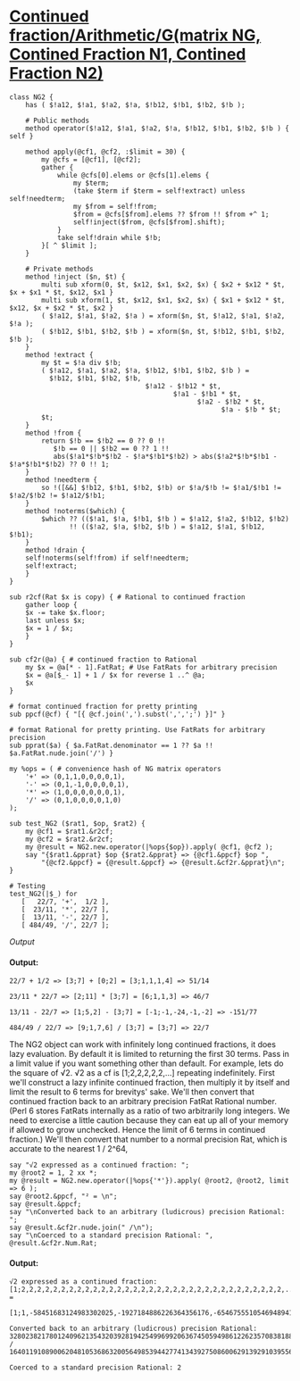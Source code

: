 [1]: http://rosettacode.org/wiki/Continued_fraction/Arithmetic/G(matrix_NG,_Contined_Fraction_N1,_Contined_Fraction_N2)

# [Continued fraction/Arithmetic/G(matrix NG, Contined Fraction N1, Contined Fraction N2)][1]

```perl6
class NG2 {
    has ( $!a12, $!a1, $!a2, $!a, $!b12, $!b1, $!b2, $!b );
 
    # Public methods
    method operator($!a12, $!a1, $!a2, $!a, $!b12, $!b1, $!b2, $!b ) { self }
 
    method apply(@cf1, @cf2, :$limit = 30) {
        my @cfs = [@cf1], [@cf2];
        gather {
            while @cfs[0].elems or @cfs[1].elems {
                my $term;
                (take $term if $term = self!extract) unless self!needterm;
                my $from = self!from;
                $from = @cfs[$from].elems ?? $from !! $from +^ 1; 
                self!inject($from, @cfs[$from].shift);
            }
            take self!drain while $!b;
        }[ ^ $limit ];
    }
 
    # Private methods
    method !inject ($n, $t) {
        multi sub xform(0, $t, $x12, $x1, $x2, $x) { $x2 + $x12 * $t, $x + $x1 * $t, $x12, $x1 }
        multi sub xform(1, $t, $x12, $x1, $x2, $x) { $x1 + $x12 * $t, $x12, $x + $x2 * $t, $x2 }
        ( $!a12, $!a1, $!a2, $!a ) = xform($n, $t, $!a12, $!a1, $!a2, $!a );
        ( $!b12, $!b1, $!b2, $!b ) = xform($n, $t, $!b12, $!b1, $!b2, $!b );
    }
    method !extract {
        my $t = $!a div $!b;
        ( $!a12, $!a1, $!a2, $!a, $!b12, $!b1, $!b2, $!b ) =
          $!b12, $!b1, $!b2, $!b,
                                  $!a12 - $!b12 * $t,
                                         $!a1 - $!b1 * $t,
                                               $!a2 - $!b2 * $t,
                                                     $!a - $!b * $t;
        $t;
    }
    method !from {
        return $!b == $!b2 == 0 ?? 0 !!
           $!b == 0 || $!b2 == 0 ?? 1 !!
           abs($!a1*$!b*$!b2 - $!a*$!b1*$!b2) > abs($!a2*$!b*$!b1 - $!a*$!b1*$!b2) ?? 0 !! 1;
    }
    method !needterm {
        so !([&&] $!b12, $!b1, $!b2, $!b) or $!a/$!b != $!a1/$!b1 != $!a2/$!b2 != $!a12/$!b1;
    }
    method !noterms($which) {
        $which ?? (($!a1, $!a, $!b1, $!b ) = $!a12, $!a2, $!b12, $!b2)
               !! (($!a2, $!a, $!b2, $!b ) = $!a12, $!a1, $!b12, $!b1);
    }
    method !drain {
    self!noterms(self!from) if self!needterm;
    self!extract;
    }
}
 
sub r2cf(Rat $x is copy) { # Rational to continued fraction
    gather loop {
    $x -= take $x.floor;
    last unless $x;
    $x = 1 / $x;
    }
}
 
sub cf2r(@a) { # continued fraction to Rational
    my $x = @a[* - 1].FatRat; # Use FatRats for arbitrary precision
    $x = @a[$_- 1] + 1 / $x for reverse 1 ..^ @a;
    $x
}
 
# format continued fraction for pretty printing
sub ppcf(@cf) { "[{ @cf.join(',').subst(',',';') }]" }
 
# format Rational for pretty printing. Use FatRats for arbitrary precision
sub pprat($a) { $a.FatRat.denominator == 1 ?? $a !! $a.FatRat.nude.join('/') }
 
my %ops = ( # convenience hash of NG matrix operators
    '+' => (0,1,1,0,0,0,0,1),
    '-' => (0,1,-1,0,0,0,0,1),
    '*' => (1,0,0,0,0,0,0,1),
    '/' => (0,1,0,0,0,0,1,0)
);
 
sub test_NG2 ($rat1, $op, $rat2) {
    my @cf1 = $rat1.&r2cf;
    my @cf2 = $rat2.&r2cf;
    my @result = NG2.new.operator(|%ops{$op}).apply( @cf1, @cf2 );
    say "{$rat1.&pprat} $op {$rat2.&pprat} => {@cf1.&ppcf} $op ",
        "{@cf2.&ppcf} = {@result.&ppcf} => {@result.&cf2r.&pprat}\n";
}
 
# Testing
test_NG2(|$_) for
   [   22/7, '+',  1/2 ],
   [  23/11, '*', 22/7 ],
   [  13/11, '-', 22/7 ],
   [ 484/49, '/', 22/7 ];
```


*Output*


#### Output:
```
22/7 + 1/2 => [3;7] + [0;2] = [3;1,1,1,4] => 51/14

23/11 * 22/7 => [2;11] * [3;7] = [6;1,1,3] => 46/7

13/11 - 22/7 => [1;5,2] - [3;7] = [-1;-1,-24,-1,-2] => -151/77

484/49 / 22/7 => [9;1,7,6] / [3;7] = [3;7] => 22/7
```


The NG2 object can work with infinitely long continued fractions, it does lazy evaluation. By default it is limited to returning the first 30 terms. Pass in a limit value if you want something other than default. For example, lets do the square of √2. √2 as a cf is [1;2,2,2,2,2,...] repeating indefinitely. First we'll construct a lazy infinite continued fraction, then multiply it by itself and limit the result to 6 terms for brevitys' sake. We'll then convert that continued fraction back to an arbitrary precision FatRat Rational number. (Perl 6 stores FatRats internally as a ratio of two arbitrarily long integers. We need to exercise a little caution because they can eat up all of your memory if allowed to grow unchecked. Hence the limit of 6 terms in continued fraction.) We'll then convert that number to a normal precision Rat, which is accurate to the nearest 1 / 2^64,

```perl6
say "√2 expressed as a continued fraction: ";
my @root2 = 1, 2 xx *;
my @result = NG2.new.operator(|%ops{'*'}).apply( @root2, @root2, limit => 6 );
say @root2.&ppcf, "² = \n";
say @result.&ppcf;
say "\nConverted back to an arbitrary (ludicrous) precision Rational: ";
say @result.&cf2r.nude.join(" /\n");
say "\nCoerced to a standard precision Rational: ", @result.&cf2r.Num.Rat;
```

#### Output:
```
√2 expressed as a continued fraction: 
[1;2,2,2,2,2,2,2,2,2,2,2,2,2,2,2,2,2,2,2,2,2,2,2,2,2,2,2,2,2,2,2,2,2,...]² = 

[1;1,-58451683124983302025,-1927184886226364356176,-65467555105469489418600,-2223969688699736275876224]

Converted back to an arbitrary (ludicrous) precision Rational: 
32802382178012409621354320392819425499699206367450594986122623570838188983519955166754002 /
16401191089006204810536863200564985394427741343927508600629139291039556821665755787817601

Coerced to a standard precision Rational: 2
```